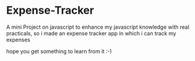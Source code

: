 # Expense-Tracker
A mini Project on javascript to enhance my javascript knowledge with real practicals, so i made an expense tracker app in which i can track my expenses

hope you get something to learn from it :-)
